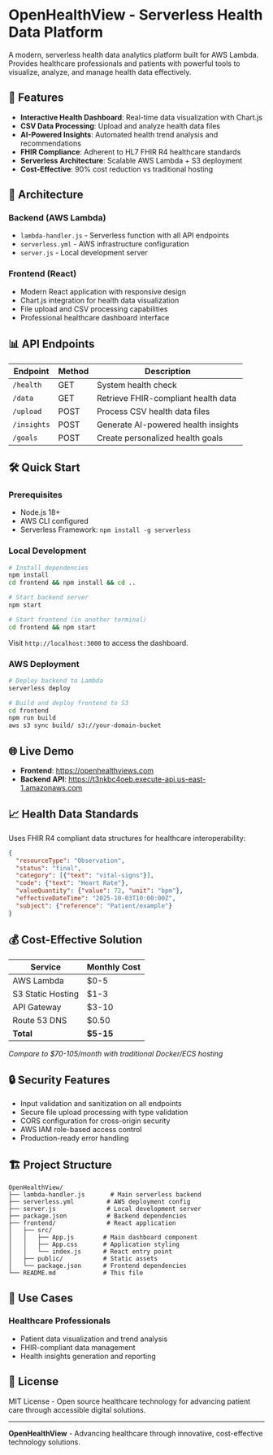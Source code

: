 # OpenHealthView - Serverless Health Data Platform

A modern, serverless health data analytics platform built for AWS Lambda. Provides healthcare professionals and patients with powerful tools to visualize, analyze, and manage health data effectively.

## 🏥 Features

- **Interactive Health Dashboard**: Real-time data visualization with Chart.js
- **CSV Data Processing**: Upload and analyze health data files  
- **AI-Powered Insights**: Automated health trend analysis and recommendations
- **FHIR Compliance**: Adherent to HL7 FHIR R4 healthcare standards
- **Serverless Architecture**: Scalable AWS Lambda + S3 deployment
- **Cost-Effective**: 90% cost reduction vs traditional hosting

## 🚀 Architecture

### Backend (AWS Lambda)
- `lambda-handler.js` - Serverless function with all API endpoints
- `serverless.yml` - AWS infrastructure configuration  
- `server.js` - Local development server

### Frontend (React)
- Modern React application with responsive design
- Chart.js integration for health data visualization
- File upload and CSV processing capabilities
- Professional healthcare dashboard interface

## 📊 API Endpoints

| Endpoint | Method | Description |
|----------|---------|-------------|
| `/health` | GET | System health check |
| `/data` | GET | Retrieve FHIR-compliant health data |
| `/upload` | POST | Process CSV health data files |
| `/insights` | POST | Generate AI-powered health insights |
| `/goals` | POST | Create personalized health goals |

## 🛠️ Quick Start

### Prerequisites
- Node.js 18+
- AWS CLI configured
- Serverless Framework: `npm install -g serverless`

### Local Development
```bash
# Install dependencies
npm install
cd frontend && npm install && cd ..

# Start backend server
npm start

# Start frontend (in another terminal)
cd frontend && npm start
```

Visit `http://localhost:3000` to access the dashboard.

### AWS Deployment
```bash
# Deploy backend to Lambda
serverless deploy

# Build and deploy frontend to S3
cd frontend
npm run build
aws s3 sync build/ s3://your-domain-bucket
```

## 🌐 Live Demo

- **Frontend**: https://openhealthviews.com
- **Backend API**: https://t3nkbc4oeb.execute-api.us-east-1.amazonaws.com

## 📈 Health Data Standards

Uses FHIR R4 compliant data structures for healthcare interoperability:

```json
{
  "resourceType": "Observation",
  "status": "final",
  "category": [{"text": "vital-signs"}],
  "code": {"text": "Heart Rate"},
  "valueQuantity": {"value": 72, "unit": "bpm"},
  "effectiveDateTime": "2025-10-03T10:00:00Z",
  "subject": {"reference": "Patient/example"}
}
```

## 💰 Cost-Effective Solution

| Service | Monthly Cost |
|---------|-------------|
| AWS Lambda | $0-5 |
| S3 Static Hosting | $1-3 |
| API Gateway | $3-10 |
| Route 53 DNS | $0.50 |
| **Total** | **$5-15** |

*Compare to $70-105/month with traditional Docker/ECS hosting*

## 🔒 Security Features

- Input validation and sanitization on all endpoints
- Secure file upload processing with type validation
- CORS configuration for cross-origin security
- AWS IAM role-based access control
- Production-ready error handling

## 🏗️ Project Structure

```
OpenHealthView/
├── lambda-handler.js       # Main serverless backend
├── serverless.yml         # AWS deployment config
├── server.js              # Local development server
├── package.json           # Backend dependencies
├── frontend/              # React application
│   ├── src/
│   │   ├── App.js        # Main dashboard component
│   │   ├── App.css       # Application styling
│   │   └── index.js      # React entry point
│   ├── public/           # Static assets
│   └── package.json      # Frontend dependencies
└── README.md             # This file
```

## 🎯 Use Cases

### Healthcare Professionals
- Patient data visualization and trend analysis
- FHIR-compliant data management
- Health insights generation and reporting

## 📝 License

MIT License - Open source healthcare technology for advancing patient care through accessible digital solutions.

---

**OpenHealthView** - Advancing healthcare through innovative, cost-effective technology solutions.

